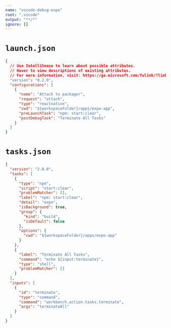 ```yaml
---
name: "vscode-debug-expo"
root: ".vscode"
output: "**/*"
ignore: []
---
```


<!--
  次の拡張機能をインストールする
  - msjsdiag.vscode-react-native
  Expoアプリを開いたらControl + Command + zでデバッグメニューを開く
  - Start Remote Debuggingを選択する
  - 自動的に開くブラウザを閉じる
  VSCodeの設定を開き、次の設定を追加する
    - "react-native.packager.port": 19000
  デバッグに関してはこちらの記事を参照
  - https://qiita.com/pyuta/items/790735749c6f46566089
-->

# `launch.json`

```json
{
  // Use IntelliSense to learn about possible attributes.
  // Hover to view descriptions of existing attributes.
  // For more information, visit: https://go.microsoft.com/fwlink/?linkid=830387
  "version": "0.2.0",
  "configurations": [
    {
      "name": "Attach to packager",
      "request": "attach",
      "type": "reactnative",
      "cwd": "${workspaceFolder}/apps/expo-app",
      "preLaunchTask": "npm: start:clear",
      "postDebugTask": "Terminate All Tasks"
    }
  ]
}
```

# `tasks.json`

```json
{
  "version": "2.0.0",
  "tasks": [
    {
      "type": "npm",
      "script": "start:clear",
      "problemMatcher": [],
      "label": "npm: start:clear",
      "detail": "expo",
      "isBackground": true,
      "group": {
        "kind": "build",
        "isDefault": false
      },
      "options": {
        "cwd": "${workspaceFolder}/apps/expo-app"
      }
    },
    {
      "label": "Terminate All Tasks",
      "command": "echo ${input:terminate}",
      "type": "shell",
      "problemMatcher": []
    }
  ],
  "inputs": [
    {
      "id": "terminate",
      "type": "command",
      "command": "workbench.action.tasks.terminate",
      "args": "terminateAll"
    }
  ]
}
```

